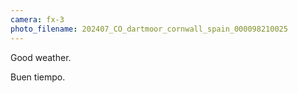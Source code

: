 ```yaml
---
camera: fx-3
photo_filename: 202407_CO_dartmoor_cornwall_spain_000098210025
---
```


Good weather.

Buen tiempo.